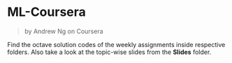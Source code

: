 # ML-Coursera
> by Andrew Ng on Coursera 

Find the octave solution codes of the weekly assignments inside respective folders. Also take a look at the topic-wise slides from the **Slides** folder. 
